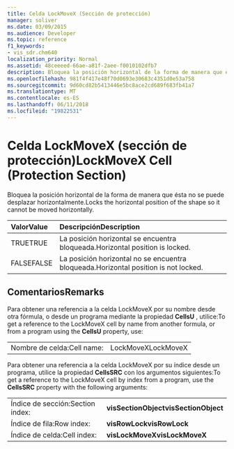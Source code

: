 ```yaml
---
title: Celda LockMoveX (Sección de protección)
manager: soliver
ms.date: 03/09/2015
ms.audience: Developer
ms.topic: reference
f1_keywords:
- vis_sdr.chm640
localization_priority: Normal
ms.assetid: 48ceeeed-66ae-a81f-2aee-f0010102dfb7
description: Bloquea la posición horizontal de la forma de manera que ésta no se puede desplazar horizontalmente.
ms.openlocfilehash: 981f4f417e48f70d0693e30683c4351d0e53a758
ms.sourcegitcommit: 9d60cd82b5413446e5bc8ace2cd689f683fb41a7
ms.translationtype: MT
ms.contentlocale: es-ES
ms.lasthandoff: 06/11/2018
ms.locfileid: "19822531"
---
```

# <a name="lockmovex-cell-protection-section"></a><span data-ttu-id="788ed-103">Celda LockMoveX (sección de protección)</span><span class="sxs-lookup"><span data-stu-id="788ed-103">LockMoveX Cell (Protection Section)</span></span>

<span data-ttu-id="788ed-104">Bloquea la posición horizontal de la forma de manera que ésta no se puede desplazar horizontalmente.</span><span class="sxs-lookup"><span data-stu-id="788ed-104">Locks the horizontal position of the shape so it cannot be moved horizontally.</span></span>
  
|<span data-ttu-id="788ed-105">**Valor**</span><span class="sxs-lookup"><span data-stu-id="788ed-105">**Value**</span></span>|<span data-ttu-id="788ed-106">**Descripción**</span><span class="sxs-lookup"><span data-stu-id="788ed-106">**Description**</span></span>|
|:-----|:-----|
| <span data-ttu-id="788ed-107">TRUE</span><span class="sxs-lookup"><span data-stu-id="788ed-107">TRUE</span></span>  <br/> | <span data-ttu-id="788ed-108">La posición horizontal se encuentra bloqueada.</span><span class="sxs-lookup"><span data-stu-id="788ed-108">Horizontal position is locked.</span></span>  <br/> |
| <span data-ttu-id="788ed-109">FALSE</span><span class="sxs-lookup"><span data-stu-id="788ed-109">FALSE</span></span>  <br/> | <span data-ttu-id="788ed-110">La posición horizontal no se encuentra bloqueada.</span><span class="sxs-lookup"><span data-stu-id="788ed-110">Horizontal position is not locked.</span></span>  <br/> |
   
## <a name="remarks"></a><span data-ttu-id="788ed-111">Comentarios</span><span class="sxs-lookup"><span data-stu-id="788ed-111">Remarks</span></span>

<span data-ttu-id="788ed-112">Para obtener una referencia a la celda LockMoveX por su nombre desde otra fórmula, o desde un programa mediante la propiedad **CellsU** , utilice:</span><span class="sxs-lookup"><span data-stu-id="788ed-112">To get a reference to the LockMoveX cell by name from another formula, or from a program using the **CellsU** property, use:</span></span> 
  
|||
|:-----|:-----|
| <span data-ttu-id="788ed-113">Nombre de celda:</span><span class="sxs-lookup"><span data-stu-id="788ed-113">Cell name:</span></span>  <br/> | <span data-ttu-id="788ed-114">LockMoveX</span><span class="sxs-lookup"><span data-stu-id="788ed-114">LockMoveX</span></span>  <br/> |
   
<span data-ttu-id="788ed-115">Para obtener una referencia a la celda LockMoveX por su índice desde un programa, utilice la propiedad **CellsSRC** con los argumentos siguientes:</span><span class="sxs-lookup"><span data-stu-id="788ed-115">To get a reference to the LockMoveX cell by index from a program, use the **CellsSRC** property with the following arguments:</span></span> 
  
|||
|:-----|:-----|
| <span data-ttu-id="788ed-116">Índice de sección:</span><span class="sxs-lookup"><span data-stu-id="788ed-116">Section index:</span></span>  <br/> |<span data-ttu-id="788ed-117">**visSectionObject**</span><span class="sxs-lookup"><span data-stu-id="788ed-117">**visSectionObject**</span></span> <br/> |
| <span data-ttu-id="788ed-118">Índice de fila:</span><span class="sxs-lookup"><span data-stu-id="788ed-118">Row index:</span></span>  <br/> |<span data-ttu-id="788ed-119">**visRowLock**</span><span class="sxs-lookup"><span data-stu-id="788ed-119">**visRowLock**</span></span> <br/> |
| <span data-ttu-id="788ed-120">Índice de celda:</span><span class="sxs-lookup"><span data-stu-id="788ed-120">Cell index:</span></span>  <br/> |<span data-ttu-id="788ed-121">**visLockMoveX**</span><span class="sxs-lookup"><span data-stu-id="788ed-121">**visLockMoveX**</span></span> <br/> |
   

